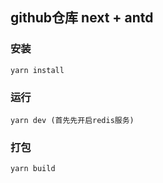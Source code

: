 ## github仓库 next + antd 


### 安装
```
yarn install
```

### 运行
```
yarn dev (首先先开启redis服务)
```

### 打包
```
yarn build
